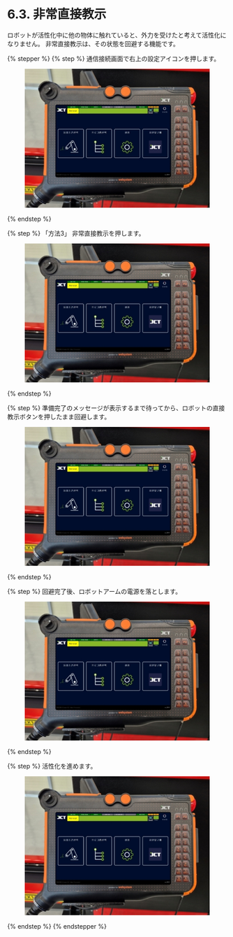 # 6.3. 非常直接教示

ロボットが活性化中に他の物体に触れていると、外力を受けたと考えて活性化になりません。 非常直接教示は、その状態を回避する機能です。

{% stepper %}
{% step %}
通信接続画面で右上の設定アイコンを押します。

<figure><img src="../images/jp/chapter5/section5.1.1.jpg" alt=""><figcaption></figcaption></figure>
{% endstep %}

{% step %}
「方法3」 非常直接教示を押します。

<figure><img src="../images/jp/chapter5/section5.1.1.jpg" alt=""><figcaption></figcaption></figure>
{% endstep %}

{% step %}
準備完了のメッセージが表示するまで待ってから、ロボットの直接教示ボタンを押したまま回避します。

<figure><img src="../images/jp/chapter5/section5.1.1.jpg" alt=""><figcaption></figcaption></figure>


{% endstep %}

{% step %}
回避完了後、ロボットアームの電源を落とします。

<figure><img src="../images/jp/chapter5/section5.1.1.jpg" alt=""><figcaption></figcaption></figure>
{% endstep %}

{% step %}
活性化を進めます。

<figure><img src="../images/jp/chapter5/section5.1.1.jpg" alt=""><figcaption></figcaption></figure>
{% endstep %}
{% endstepper %}
